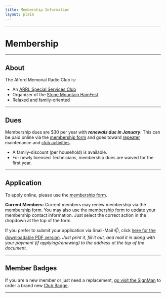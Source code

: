 ```yaml
---
title: Membership Information
layout: plain
---
```

---
# Membership

---

## About
The Alford Memorial Radio Club is:
* An [ARRL Special Services Club](ssc#what-is-an-arrlspecial-service-club-)
* Organizer of the <a href="{{ site.hamfest_url }}" target="_blank" rel="noopener">Stone Mountain HamFest</a>
* Relaxed and family-oriented

---

## Dues
Membership dues are $30 per year with ***renewals due in January***. This can be paid online via the [membership form](application#form) and goes toward [repeater](repeaters#our-repeaters) maintenance and [club activities](ssc#what-is-an-arrlspecial-service-club-).  
* A family-discount (per household) is available.
* For newly licensed Technicians, membership dues are waived for the first year.

---

## Application 
To apply online, please use the [membership form](application#form).

**Current Members:**  Current members may renew membership via the [membership form](application#form).  You may also use the [membership form](application#form) to update your membership contact information. Just select the correct action in the dropdown at the top of the form.

If you prefer to submit your application via Snail-Mail :mailbox:, click [here for the downloadable PDF version](membership-application#pdf).
*Just print it, fill it out, and mail it in along with your payment (if applying/renewing) to the address at the top of the document.*

---

## Member Badges
If you are a new member or just need a replacement, <a title="New Badge" href="https://thesignman.com/clubs/alford.html" target="_blank" rel="noopener">go visit the SignMan</a> to order a brand new <a title="New Badge" href="https://thesignman.com/clubs/alford.html" target="_blank" rel="noopener">Club Badge</a>.

---
